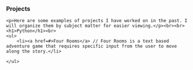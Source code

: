 <!DOCTYPE html>
<html>
<head>
    <title>Projects</title>
</head>
<body class="page"> 
    <h3>Projects</h3>

    <p>Here are some examples of projects I have worked on in the past. I will organize them by subject matter for easier viewing.</p><br><br>
    <h1>Python</h1><br>
    <ul>
        <li><a href=#>Four Rooms</a> // Four Rooms is a text based adventure game that requires specific input from the user to move along the story.</li>
            
    </ul>


</body>
</html>
